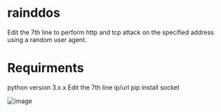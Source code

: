# rainddos
Edit the 7th line to perform http and tcp attack on the specified address using a random user agent.

# Requirments

python version 3.x.x
Edit the 7th line ip/url
pip install socket

![image](https://github.com/EironeMarian/rainddos/assets/102454358/d44ec01c-4744-4171-955b-c8617ac8a6eb)

